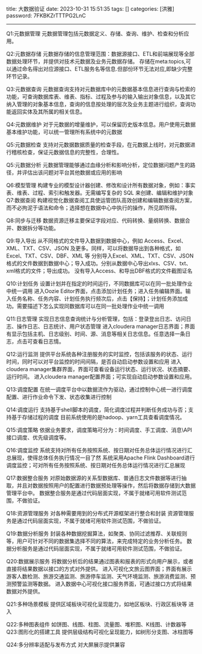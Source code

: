 title: 大数据验证 
date: 2023-10-31 15:51:35 
tags: []
categories: [洪雅]
password: 7FKBKZrTTTPG2LnC

---
 <!--more-->

Q1:元数据管理		元数据管理包括元数据定义、存储、查询、维护、检查和分析应用。		

Q2:元数据存储		元数据存储的信息管理范围：数据源接口、ETL和前端展现等全部数据处理环节，并提供对技术元数据及业务元数据存储。	存储在meta:topics,可以通过命名得出对应源接口、ETL服务名等信息.但部份环节无法对应,即缺少完整环节记录。	

Q3:元数据查询		元数据查询支持对元数据库中的元数据基本信息进行查询与检索的功能，可查询数据库表、维表、指标、过程及参与的输入输出对象信息，以及其它纳入管理的对象基本信息，查询的信息按处理的层次及业务主题进行组织，查询功能返回实体及其所属的相关信息。

Q4:元数据维护		对于元数据的增量维护，可以保留历史版本信息。用户使用元数据基本维护功能，可以统一管理所有系统中的元数据	

Q5:元数据检查		支持对元数据数据质量的检查手段，在元数据上线时，对元数据进行稽核检查，保证元数据信息的完整性，合理性。	

Q5:元数据分析		元数据管理能够通过血缘分析和影响分析，定位数据问题产生的路径，并评估出该问题对平台其他数据或应用的影响	

Q6:模型管理		构建专业的模型设计器创建、修改和设计所有数据对象，例如：事实表、维表、过程、索引和触发器。无需编写复杂的 SQL 来创建、编辑和维护对象	
Q7:数据查阅		构建视觉化数据查阅工具使运管团队高效创建和编辑数据查阅方案，而不必拘泥于语法和命令；选择想在数据中心中执行的操作，所见即所得。

Q8:同步与迁移		数据资源迁移主要保证字段对应、代码转换、量纲转换、数据合并、数据拆分等功能。		

Q9:导入导出		从不同格式的文件导入数据到数据中心，例如 Access、Excel、XML、TXT、CSV、JSON 及更多。同样，可以将数据导出到各种格式，如 Excel、TXT、CSV、DBF、XML 等	分别导入Excel、XML、TXT、CSV、JSON格式的文件数据到数据中心；导入成功。分别从数据中心导出xlxs、CSV、txt、xml格式的文件；导出成功。 没有导入Access、和导出DBF格式的文件截图证名	

Q10:计划任务		设置计划并在指定的时间运行，不同数据库可以在同一批处理作业中统一调用	进入Oozie Editor界面，点击添加计划任务；进入任务编辑界面。输入任务名称、任务内容、计划任务执行频次后，点击【保持】；计划任务添加成功。需要描述下怎么实现同数据库可以在同一批处理作业中统一调用	


Q11:日志管理		实现日志信息查询统计与分析管理，包括：登录登出日志、访问日志、操作日志、日志统计、用户状态管理	进入cloudera manager日志界面；界面有显示包括主机、日志级别、时间、源、消息等相关日志信息。任意选择一条日志，点击可查看日志情。

Q12:运行监测		提供平台系统各种注册服务的实时监控，包括该服务的状态、运行时间，同时可以对平台监控的时间间隔，是否自动启动参数设置和应用	进入cloudera manager集群界面，界面可查看设备运行状态、运行状况、状态摘要、运行时间。
进入cloudera manager配置界面；可实现自动启动参数设置和应用。	

Q13:调度配置		在统一调度平台中以数据流作为驱动，通过控制中心统一进行调度配置、进行作业命令下发、状态收集进行控制		

Q14:调度运行		支持基于shell脚本的调度，简化调度过程并判断任务成功与否；支持基于存储过程的调度	目前系统使用的是hadoop、yarn工具查看调度情况。	

Q15:调度策略		依据业务要求，调度策略可分为：时间调度、手工调度、消息\API接口调度、优先级调度等。	

Q16:调度监控		系统支持对所有任务按照系统、按日期对任务总体运行情况进行汇总展现，使得总体任务执行情况一目了然	系统采用Apache Flink Dashboard进行调度监控；可对所有任务按照系统、按日期对任务总体运行情况进行汇总展现	

Q17:数据整合服务		对原始数据源的关系型数据库、普通日志文件数据等进行抽取，并且对数据按照用户的配置进行数据预处理等操作，然后将数据存储到大数据管理平台中。	数据整合服务是通过代码层面实现，不属于就绪可用软件测试范围，不做验证。	

Q18:资源管理服务		对各种需要用到的分布式开源框架进行整合和封装	资源管理服务是通过代码层面实现，不属于就绪可用软件测试范围，不做验证。	

Q19:数据分析服务		封装各种数据挖掘算法，如聚类、协同过滤推荐、关联规则等，用户可针对不同的数据集选择不同的算法，来完成特定的业务分析任务。	数据分析服务是通过代码层面实现，不属于就绪可用软件测试范围，不做验证。

Q20:数据展示服务		将数据分析后的结果通过图表和报表的形式向用户展示，或者直接将结果数据以接口的方式对外提供。	进入可视化文旅云图界面；界面有展示游客人数检测、旅游交通监测、旅游停车监测、天气环境监测、旅游消费监测、预测预警监测等数据。
进入数据中心可视化接口服务界面，可通过接口方式将结果数据对外提供。

Q21:多种场景模板		提供区域板块可视化呈现能力，如地区板块、行政区板块等	进入	

Q22:多种图表组件		如饼图、线图、柱图、流量图、堆积图、K线图、计数器等		
Q23:图形化的搭建工具		提供层级结构可视化呈现能力，如树形分支图、冰柱图等		

Q24:多分辨率适配与发布方式		对大屏展示提供兼容		